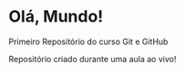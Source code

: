 # Olá, Mundo!
 Primeiro Repositório do curso Git e GitHub

Repositório criado durante uma aula ao vivo!